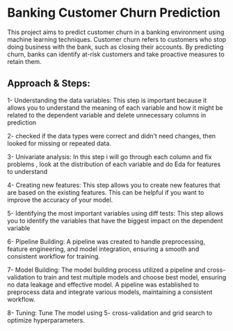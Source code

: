 # Banking Customer Churn Prediction

This project aims to predict customer churn in a banking environment using machine learning techniques. Customer churn refers to customers who stop doing business with the bank,
such as closing their accounts. By predicting churn, banks can identify at-risk customers and take proactive measures to retain them. 


## Approach & Steps:
1- Understanding the data variables: This step is important because it allows you to understand the meaning of each variable and how it might be related to the dependent variable and 
delete unnecessary columns in prediction

2- checked if the data types were correct and didn’t need changes, then looked for missing or repeated data.

3- Univariate analysis: In this step i will go through each column and fix problems , look at the distribution of each variable and do Eda for features to understand

4- Creating new features: This step allows you to create new features that are based on the existing features. This can be helpful if you want to improve the accuracy of your model.

5- Identifying the most important variables using diff tests: This step allows you to identify the variables that have the biggest impact on the dependent variable

6- Pipeline Building: A pipeline was created to handle preprocessing, feature engineering, and model integration, ensuring a smooth and consistent workflow for training.

7- Model Building: The model building process utilized a pipeline and cross-validation to train and test multiple models and choose best model, ensuring no data leakage and effective model. A pipeline was established to preprocess data and integrate various models, maintaining a consistent workflow.

8- Tuning: Tune The model using 5- cross-validation and grid search to optimize hyperparameters.
